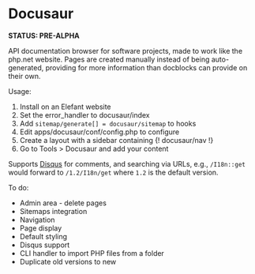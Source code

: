 # Docusaur

**STATUS: PRE-ALPHA**

API documentation browser for software projects, made to work like the php.net
website. Pages are created manually instead of being auto-generated, providing
for more information than docblocks can provide on their own.

Usage:

1. Install on an Elefant website
2. Set the error_handler to docusaur/index
3. Add `sitemap/generate[] = docusaur/sitemap` to hooks
4. Edit apps/docusaur/conf/config.php to configure
5. Create a layout with a sidebar containing {! docusaur/nav !}
6. Go to Tools > Docusaur and add your content

Supports [Disqus](http://disqus.com/) for comments, and searching via URLs,
e.g., `/I18n::get` would forward to `/1.2/I18n/get` where `1.2` is the
default version.

To do:

* Admin area - delete pages
* Sitemaps integration
* Navigation
* Page display
* Default styling
* Disqus support
* CLI handler to import PHP files from a folder
* Duplicate old versions to new
